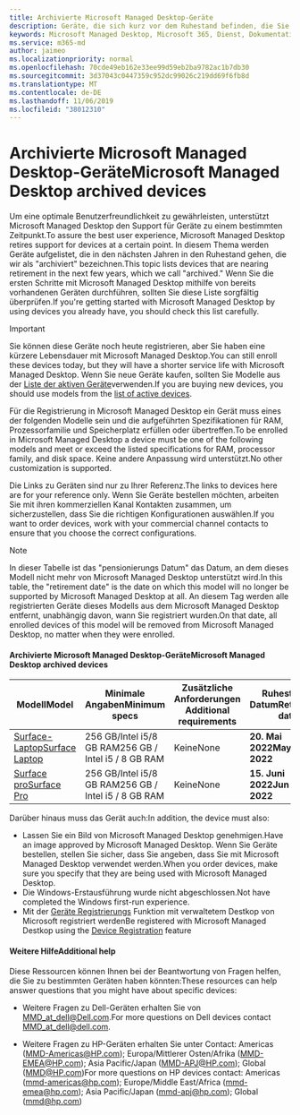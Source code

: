 ```yaml
---
title: Archivierte Microsoft Managed Desktop-Geräte
description: Geräte, die sich kurz vor dem Ruhestand befinden, die Sie dennoch registrieren können, aber eine verkürzte Supportdauer haben
keywords: Microsoft Managed Desktop, Microsoft 365, Dienst, Dokumentation
ms.service: m365-md
author: jaimeo
ms.localizationpriority: normal
ms.openlocfilehash: 70cde49eb162e33ee99d59eb2ba9782ac1b7db30
ms.sourcegitcommit: 3d37043c0447359c952dc99026c219dd69f6fb8d
ms.translationtype: MT
ms.contentlocale: de-DE
ms.lasthandoff: 11/06/2019
ms.locfileid: "38012310"
---
```

# <a name="microsoft-managed-desktop-archived-devices"></a><span data-ttu-id="25e29-104">Archivierte Microsoft Managed Desktop-Geräte</span><span class="sxs-lookup"><span data-stu-id="25e29-104">Microsoft Managed Desktop archived devices</span></span>

<span data-ttu-id="25e29-105">Um eine optimale Benutzerfreundlichkeit zu gewährleisten, unterstützt Microsoft Managed Desktop den Support für Geräte zu einem bestimmten Zeitpunkt.</span><span class="sxs-lookup"><span data-stu-id="25e29-105">To assure the best user experience, Microsoft Managed Desktop retires support for devices at a certain point.</span></span> <span data-ttu-id="25e29-106">In diesem Thema werden Geräte aufgelistet, die in den nächsten Jahren in den Ruhestand gehen, die wir als "archiviert" bezeichnen.</span><span class="sxs-lookup"><span data-stu-id="25e29-106">This topic lists devices that are nearing retirement in the next few years, which we call "archived."</span></span> <span data-ttu-id="25e29-107">Wenn Sie die ersten Schritte mit Microsoft Managed Desktop mithilfe von bereits vorhandenen Geräten durchführen, sollten Sie diese Liste sorgfältig überprüfen.</span><span class="sxs-lookup"><span data-stu-id="25e29-107">If you're getting started with Microsoft Managed Desktop by using devices you already have, you should check this list carefully.</span></span>

>[!IMPORTANT]
><span data-ttu-id="25e29-108">Sie können diese Geräte noch heute registrieren, aber Sie haben eine kürzere Lebensdauer mit Microsoft Managed Desktop.</span><span class="sxs-lookup"><span data-stu-id="25e29-108">You can still enroll these devices today, but they will have a shorter service life with Microsoft Managed Desktop.</span></span> <span data-ttu-id="25e29-109">Wenn Sie neue Geräte kaufen, sollten Sie Modelle aus der [Liste der aktiven Geräte](./device-list.md)verwenden.</span><span class="sxs-lookup"><span data-stu-id="25e29-109">If you are buying new devices, you should use models from the [list of active devices](./device-list.md).</span></span>

<!-- Microsoft 365 E5; Device as a Service -->
<!-- Split from device & technologies topic. Destination topic for aka.ms/device-list  -->
<span data-ttu-id="25e29-110">Für die Registrierung in Microsoft Managed Desktop ein Gerät muss eines der folgenden Modelle sein und die aufgeführten Spezifikationen für RAM, Prozessorfamilie und Speicherplatz erfüllen oder übertreffen.</span><span class="sxs-lookup"><span data-stu-id="25e29-110">To be enrolled in Microsoft Managed Desktop a device must be one of the following models and meet or exceed the listed specifications for RAM, processor family, and disk space.</span></span> <span data-ttu-id="25e29-111">Keine andere Anpassung wird unterstützt.</span><span class="sxs-lookup"><span data-stu-id="25e29-111">No other customization is supported.</span></span>

<span data-ttu-id="25e29-112">Die Links zu Geräten sind nur zu Ihrer Referenz.</span><span class="sxs-lookup"><span data-stu-id="25e29-112">The links to devices here are for your reference only.</span></span> <span data-ttu-id="25e29-113">Wenn Sie Geräte bestellen möchten, arbeiten Sie mit ihren kommerziellen Kanal Kontakten zusammen, um sicherzustellen, dass Sie die richtigen Konfigurationen auswählen.</span><span class="sxs-lookup"><span data-stu-id="25e29-113">If you want to order devices, work with your commercial channel contacts to ensure that you choose the correct configurations.</span></span>

>[!NOTE]
><span data-ttu-id="25e29-114">In dieser Tabelle ist das "pensionierungs Datum" das Datum, an dem dieses Modell nicht mehr von Microsoft Managed Desktop unterstützt wird.</span><span class="sxs-lookup"><span data-stu-id="25e29-114">In this table, the "retirement date" is the date on which this model will no longer be supported by Microsoft Managed Desktop at all.</span></span> <span data-ttu-id="25e29-115">An diesem Tag werden alle registrierten Geräte dieses Modells aus dem Microsoft Managed Desktop entfernt, unabhängig davon, wann Sie registriert wurden.</span><span class="sxs-lookup"><span data-stu-id="25e29-115">On that date, all enrolled devices of this model will be removed from Microsoft Managed Desktop, no matter when they were enrolled.</span></span>

#### <a name="microsoft-managed-desktop-archived-devices"></a><span data-ttu-id="25e29-116">Archivierte Microsoft Managed Desktop-Geräte</span><span class="sxs-lookup"><span data-stu-id="25e29-116">Microsoft Managed Desktop archived devices</span></span>

| <span data-ttu-id="25e29-117">Modell</span><span class="sxs-lookup"><span data-stu-id="25e29-117">Model</span></span>  | <span data-ttu-id="25e29-118">Minimale Angaben</span><span class="sxs-lookup"><span data-stu-id="25e29-118">Minimum specs</span></span>  | <span data-ttu-id="25e29-119">Zusätzliche Anforderungen </span><span class="sxs-lookup"><span data-stu-id="25e29-119">Additional requirements</span></span>  | <span data-ttu-id="25e29-120">Ruhestands Datum</span><span class="sxs-lookup"><span data-stu-id="25e29-120">Retirement date</span></span> |
|---------|---------|---------|---------|
|[<span data-ttu-id="25e29-121">Surface-Laptop</span><span class="sxs-lookup"><span data-stu-id="25e29-121">Surface Laptop</span></span>](https://www.microsoft.com/p/surface-laptop-1st-gen-for-business/8w36k32zm453/g4vs?cid=msft_web_collection&CustomerIntent=Consumer&activetab=pivot%3aoverviewtab) | <span data-ttu-id="25e29-122">256 GB/Intel i5/8 GB RAM</span><span class="sxs-lookup"><span data-stu-id="25e29-122">256 GB / Intel i5 / 8 GB RAM</span></span> | <span data-ttu-id="25e29-123">Keine</span><span class="sxs-lookup"><span data-stu-id="25e29-123">None</span></span> | <span data-ttu-id="25e29-124">**20. Mai 2022**</span><span class="sxs-lookup"><span data-stu-id="25e29-124">**May 20, 2022**</span></span> |
|[<span data-ttu-id="25e29-125">Surface pro</span><span class="sxs-lookup"><span data-stu-id="25e29-125">Surface Pro</span></span>](https://www.microsoft.com/p/surface-pro-5th-gen-for-business/907tds4dgwwv/kkzn?cid=msft_web_collection&CustomerIntent=Consumer) | <span data-ttu-id="25e29-126">256 GB/Intel i5/8 GB RAM</span><span class="sxs-lookup"><span data-stu-id="25e29-126">256 GB / Intel i5 / 8 GB RAM</span></span> | <span data-ttu-id="25e29-127">Keine</span><span class="sxs-lookup"><span data-stu-id="25e29-127">None</span></span> | <span data-ttu-id="25e29-128">**15. Juni 2022**</span><span class="sxs-lookup"><span data-stu-id="25e29-128">**Jun 15, 2022**</span></span> |


<span data-ttu-id="25e29-129">Darüber hinaus muss das Gerät auch:</span><span class="sxs-lookup"><span data-stu-id="25e29-129">In addition, the device must also:</span></span>

- <span data-ttu-id="25e29-130">Lassen Sie ein Bild von Microsoft Managed Desktop genehmigen.</span><span class="sxs-lookup"><span data-stu-id="25e29-130">Have an image approved by Microsoft Managed Desktop.</span></span> <span data-ttu-id="25e29-131">Wenn Sie Geräte bestellen, stellen Sie sicher, dass Sie angeben, dass Sie mit Microsoft Managed Desktop verwendet werden.</span><span class="sxs-lookup"><span data-stu-id="25e29-131">When you order devices, make sure you specify that they are being used with Microsoft Managed Desktop.</span></span>
- <span data-ttu-id="25e29-132">Die Windows-Erstausführung wurde nicht abgeschlossen.</span><span class="sxs-lookup"><span data-stu-id="25e29-132">Not have completed the Windows first-run experience.</span></span>
- <span data-ttu-id="25e29-133">Mit der [Geräte Registrierungs](https://aka.ms/mmddrhelp) Funktion mit verwaltetem Destkop von Microsoft registriert werden</span><span class="sxs-lookup"><span data-stu-id="25e29-133">Be registered with Microsoft Managed Destkop using the [Device Registration](https://aka.ms/mmddrhelp) feature</span></span>

#### <a name="additional-help"></a><span data-ttu-id="25e29-134">Weitere Hilfe</span><span class="sxs-lookup"><span data-stu-id="25e29-134">Additional help</span></span>

<span data-ttu-id="25e29-135">Diese Ressourcen können Ihnen bei der Beantwortung von Fragen helfen, die Sie zu bestimmten Geräten haben könnten:</span><span class="sxs-lookup"><span data-stu-id="25e29-135">These resources can help answer questions that you might have about specific devices:</span></span>

- <span data-ttu-id="25e29-136">Weitere Fragen zu Dell-Geräten erhalten Sie von [MMD_at_dell@Dell.com](mailto:MMD_at_dell@dell.com).</span><span class="sxs-lookup"><span data-stu-id="25e29-136">For more questions on Dell devices contact [MMD_at_dell@dell.com](mailto:MMD_at_dell@dell.com).</span></span>

- <span data-ttu-id="25e29-137">Weitere Fragen zu HP-Geräten erhalten Sie unter Contact: Americas ([MMD-Americas@HP.com](mailto:mmd-americas@hp.com)); Europa/Mittlerer Osten/Afrika ([MMD-EMEA@HP.com](mailto:mmd-emea@hp.com)); Asia Pacific/Japan ([MMD-APJ@HP.com](mailto:mmd-apj@hp.com)); Global ([MMD@HP.com](mailto:mmd@hp.com))</span><span class="sxs-lookup"><span data-stu-id="25e29-137">For more questions on HP devices contact: Americas ([mmd-americas@hp.com](mailto:mmd-americas@hp.com)); Europe/Middle East/Africa ([mmd-emea@hp.com](mailto:mmd-emea@hp.com)); Asia Pacific/Japan ([mmd-apj@hp.com](mailto:mmd-apj@hp.com)); Global ([mmd@hp.com](mailto:mmd@hp.com))</span></span>
